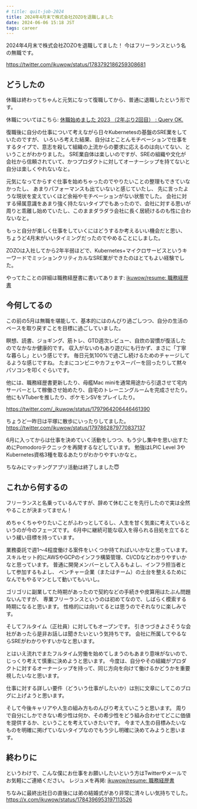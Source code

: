 ```yaml
---
# title: quit-job-2024
title: 2024年4月末で株式会社ZOZOを退職しました
date: 2024-06-06 15:18 JST
tags: career
---
```


2024年4月末で株式会社ZOZOを退職してました！
今はフリーランスという名の無職です。

https://twitter.com/ikuwow/status/1783792186259308681

## どうしたの

休職は終わってちゃんと元気になって復職してから、普通に退職したという形です。

休職についてはこちら:
[休職始めました 2023 （2年ぶり2回目） : Query OK.](https://queryok.ikuwow.com/entry/leave-of-absence-2023/)

復職後に自分の仕事について考えながら日々Kubernetesの基盤のSRE業をしていたのですが、
いろいろ考えた結果、自分はとことんモチベーションで仕事をするタイプで、意志を殺して組織の上流からの要求に応えるのは向いてない、ということがわかりました。
SRE業自体は楽しいのですが、SREの組織や文化が会社から信頼されていて、かつプロダクトに対してオーナーシップを持てないと自分は楽しくやれないなと。

元気になってからすぐ仕事を始めちゃったのでやりたいことの整理もできていなかったし、
あまりパフォーマンスも出ていないと感じていたし、
先に言ったような現状を変えていくほど余裕やモチベーションがない状態でした。
会社に対する帰属意識をあまり強く持たないタイプでもあったので、会社に対する思いが周りと乖離し始めていたし、このままダラダラ会社に長く居続けるのも性に合わないなと。

もっと自分が楽しく仕事をしていくにはどうするか考えるいい機会だと思い、
ちょうど4月末がいいタイミングだったのでやめることにしました。

ZOZOは入社してから2年半弱ほどで、Kubernetes+マイクロサービスというキーワードでミッションクリティカルなSRE業ができたのはとてもよい経験でした。

やってたことの詳細は職務経歴書に書いてあります:
[ikuwow/resume: 職務経歴書](https://github.com/ikuwow/resume)

## 今何してるの

この前の5月は無職を堪能して、基本的にはのんびり過ごしつつ、自分の生活のペースを取り戻すことを目標に過ごしていました。

瞑想、読書、ジョギング、筋トレ、GTD週次レビュー、自炊の習慣が復活したのでなかなか健康的です。
収入がないのもあり遊びにも行かず、まさに「丁寧な暮らし」という感じです。
毎日元気100%で過ごし続けるためのチャージしてるような感じですね。
たまにコンビニやカフェやスーパーを回ったりして黙々パソコンを叩くぐらいです。

他には、職務経歴書更新したり、母艦Mac miniを通常用途から引退させて宅内サーバーとして稼働させ始めたり、自宅のトレーニングルームを完成させたり。
他にもVTuberを推したり、ポケモンSVをプレイしたり。

https://twitter.com/_ikuwow/status/1797964206446461390

ちょうど一昨日は平塚に散歩にいったりしてました。
https://twitter.com/ikuwow/status/1797862879770837137

6月に入ってからは仕事を決めていく活動をしつつ、もう少し集中を思い出すためにPomodoroテクニックを再開するなどしています。
勉強はLPIC Level 3やKubernetes資格3種を取るあたりがわかりやすいかなと。

ちなみにマッチングアプリ活動は終了しました😇

## これから何するの

フリーランスと名乗っているんですが、辞めて休むことを先行したので実は全然やることが決まってません！

めちゃくちゃやりたいことがふわっとしてるし、人生を甘く気楽に考えているというのが今のフェーズです。
6月中に継続可能な収入を得られる目処を立てるという緩い目標を持っています。

業務委託で週1〜4程度働ける案件をいくつか持てればいいかなと思っています。
スキルセット的にAWSやGCPのインフラ構築管理、CI/CDなどわかりやすいかなと思っています。
普通に開発メンバーとして入るもよし、インフラ担当者として参加するもよし、
ベンチャー企業（またはチーム）の土台を整えるためになんでもやるマンとして動いてもいいし。

ゴリゴリに副業してた時期があったので契約などの手続きや皮算用はたぶん問題ないんですが、
専業フリーランスというのは初めてなので、しばらく模索する時期になると思います。
性格的には向いてるとは思うのでそれなりに楽しみです。

そしてフルタイム（正社員）に対してもオープンです。
引きつづきよさそうな会社があったら是非お話しは聞きたいという気持ちです。
会社に所属してやるならSREがわかりやすいかなと思います。

とはいえ流れでまたフルタイム労働を始めてしまうのもあまり意味がないので、じっくり考えて慎重に決めようと思います。
今度は、自分やその組織がプロダクトに対するオーナーシップを持って、同じ方向を向けて働けるかどうかを重要視したいなと思います。

仕事に対する詳しい要件（どういう仕事がしたいか）は別に文章にしてこのブログに上げようと思います。

そして今後キャリアや人生の組み方ものんびり考えていこうと思います。
周りで自分にしかできない希少性は何か、その希少性をどう組み合わせてどこに価値を提供するか、ということを考えていきたいです。
今まで人生の目標みたいなものを明確に掲げていないタイプなのでもう少し明確に決めてみようと思います。

## 終わりに

というわけで、こんな僕にお仕事をお願いしたいという方はTwitterやメールでお気軽にご連絡ください。
レジュメを再掲: [ikuwow/resume: 職務経歴書](https://github.com/ikuwow/resume)

ちなみに最終出社日の直後には弟の結婚式があり非常に清々しい気持ちでした。
https://x.com/ikuwow/status/1784396953197113526
